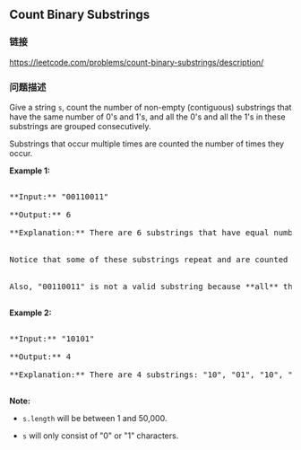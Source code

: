 ## Count Binary Substrings  
### 链接  
https://leetcode.com/problems/count-binary-substrings/description/  
### 问题描述
Give a string `s`, count the number of non-empty (contiguous) substrings that have the same number of 0's and 1's, and all the 0's and all the 1's in these substrings are grouped consecutively. 


Substrings that occur multiple times are counted the number of times they occur.

**Example 1:**<br />
<pre>
**Input:** "00110011"
**Output:** 6
**Explanation:** There are 6 substrings that have equal number of consecutive 1's and 0's: "0011", "01", "1100", "10", "0011", and "01".
<br>Notice that some of these substrings repeat and are counted the number of times they occur.
<br>Also, "00110011" is not a valid substring because **all** the 0's (and 1's) are not grouped together.
</pre>


**Example 2:**<br />
<pre>
**Input:** "10101"
**Output:** 4
**Explanation:** There are 4 substrings: "10", "01", "10", "01" that have equal number of consecutive 1's and 0's.
</pre>


**Note:**
- `s.length` will be between 1 and 50,000.
- `s` will only consist of "0" or "1" characters.

